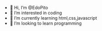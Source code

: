 - 👋 Hi, I’m @EdoPito
- 👀 I’m interested in coding
- 🌱 I’m currently learning html,css,javascript
- 💞️ I’m looking to learn programming 


<!---
EdoPito/EdoPito is a ✨ special ✨ repository because its `README.md` (this file) appears on your GitHub profile.
You can click the Preview link to take a look at your changes.
--->
